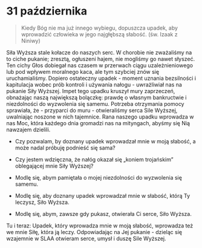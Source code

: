 
# 31 października

> Kiedy Bóg nie ma już innego wybiegu, dopuszcza upadek, aby wprowadzić człowieka w jego najgłębszą słabość. (św. Izaak z Niniwy)

Siła Wyższa stale kołacze do naszych serc. W chorobie nie zważaliśmy na to ciche pukanie; zresztą, ogłuszeni hajem, nie mogliśmy go nawet słyszeć. Ten cichy Głos dobiegał nas czasem w przerwach ciągu uzależnieniowego lub pod wpływem moralnego kaca, ale tym szybciej znów się uruchamialiśmy. Dopiero ostateczny upadek - moment uznania bezsilności i kapitulacja wobec prób kontroli i używania nałogu - uwrażliwiał nas na pukanie Siły Wyższej. Impet tego upadku kruszył mury zaprzeczeń, obnażając naszą największą bolączkę: prawdę o własnym bankructwie i niezdolności do wyzwolenia się samemu. Potrzeba otrzymania pomocy sprawiała, że - przyparci do muru - otwieraliśmy serca Sile Wyższej, uwalniając noszone w nich tajemnice. Rana naszego upadku wprowadza w nas Moc, która każdego dnia gromadzi nas na mityngach, abyśmy się Nią nawzajem dzielili.

- Czy pozwalam, by doznany upadek wprowadzał mnie w moją słabość, a może nadal próbuję podnieść się sama?
- Czy jestem wdzięczna, że nałóg okazał się „koniem trojańskim” oblegającej mnie Siły Wyższej?

- Modlę się, abym pamiętała o mojej niezdolności do wyzwolenia się samemu.
- Modlę się, aby doznany upadek wprowadzał mnie w słabość, którą Ty leczysz, Siło Wyższa.
- Modlę się, abym, zawsze gdy pukasz, otwierała Ci serce, Siło Wyższa.

Tu i teraz: Upadek, który wprowadza mnie w moją słabość, wprowadza też we mnie Siłę, która ją leczy. Odpowiadając na Jej pukanie - dzieląc się wzajemnie w SLAA otwieram serce, umysł i duszę Sile Wyższej.
